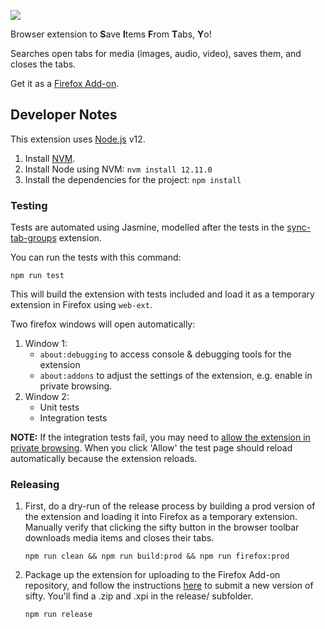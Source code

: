 <p align="left"><img src=https://raw.githubusercontent.com/keeler/sifty/master/extension/icons/sifty.png></p>

Browser extension to **S**ave **I**tems **F**rom **T**abs, **Y**o!

Searches open tabs for media (images, audio, video), saves them, and closes the tabs.

Get it as a [Firefox Add-on](https://addons.mozilla.org/en-US/firefox/addon/sifty/).

## Developer Notes

This extension uses [Node.js](https://nodejs.org/en/) v12.

1. Install [NVM](https://github.com/nvm-sh/nvm). 
2. Install Node using NVM: `nvm install 12.11.0`
3. Install the dependencies for the project: `npm install`

### Testing

Tests are automated using Jasmine, modelled after the tests in the [sync-tab-groups](https://github.com/Morikko/sync-tab-groups) extension.

You can run the tests with this command:
```
npm run test
```

This will build the extension with tests included and load it as a temporary extension in Firefox using `web-ext`.

Two firefox windows will open automatically:
1. Window 1:
    - `about:debugging` to access console & debugging tools for the extension
    - `about:addons` to adjust the settings of the extension, e.g. enable in private browsing.
1. Window 2:
    - Unit tests
    - Integration tests

**NOTE:** If the integration tests fail, you may need to [allow the extension in private browsing](https://support.mozilla.org/en-US/kb/extensions-private-browsing). When you click 'Allow' the test page should reload automatically because the extension reloads.

### Releasing

1. First, do a dry-run of the release process by building a prod version of the extension and loading it into Firefox as a temporary extension. Manually verify that clicking the sifty button in the browser toolbar downloads media items and closes their tabs.
    ```
    npm run clean && npm run build:prod && npm run firefox:prod
    ```
2. Package up the extension for uploading to the Firefox Add-on repository, and follow the instructions [here](https://extensionworkshop.com/documentation/publish/submitting-an-add-on/) to submit a new version of sifty. You'll find a .zip and .xpi in the release/ subfolder.
    ```
    npm run release
    ```
